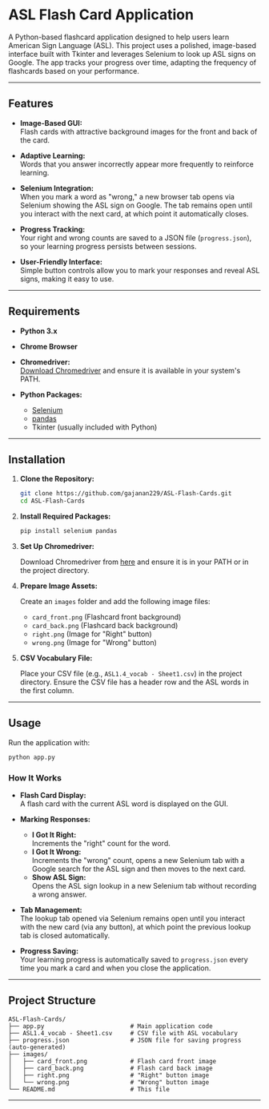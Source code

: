 # ASL Flash Card Application
A Python-based flashcard application designed to help users learn American Sign Language (ASL). This project uses a polished, image-based interface built with Tkinter and leverages Selenium to look up ASL signs on Google. The app tracks your progress over time, adapting the frequency of flashcards based on your performance.

---

## Features

- **Image-Based GUI:**  
  Flash cards with attractive background images for the front and back of the card.

- **Adaptive Learning:**  
  Words that you answer incorrectly appear more frequently to reinforce learning.

- **Selenium Integration:**  
  When you mark a word as "wrong," a new browser tab opens via Selenium showing the ASL sign on Google. The tab remains open until you interact with the next card, at which point it automatically closes.

- **Progress Tracking:**  
  Your right and wrong counts are saved to a JSON file (`progress.json`), so your learning progress persists between sessions.

- **User-Friendly Interface:**  
  Simple button controls allow you to mark your responses and reveal ASL signs, making it easy to use.

---

## Requirements

- **Python 3.x**
- **Chrome Browser**
- **Chromedriver:**  
  [Download Chromedriver](https://chromedriver.chromium.org/downloads) and ensure it is available in your system's PATH.

- **Python Packages:**
  - [Selenium](https://pypi.org/project/selenium/)
  - [pandas](https://pypi.org/project/pandas/)
  - Tkinter (usually included with Python)

---

## Installation

1. **Clone the Repository:**

   ```bash
   git clone https://github.com/gajanan229/ASL-Flash-Cards.git
   cd ASL-Flash-Cards
   ```

2. **Install Required Packages:**

   ```bash
   pip install selenium pandas
   ```

3. **Set Up Chromedriver:**

   Download Chromedriver from [here](https://chromedriver.chromium.org/downloads) and ensure it is in your PATH or in the project directory.

4. **Prepare Image Assets:**

   Create an `images` folder and add the following image files:
   - `card_front.png` (Flashcard front background)
   - `card_back.png` (Flashcard back background)
   - `right.png` (Image for "Right" button)
   - `wrong.png` (Image for "Wrong" button)

5. **CSV Vocabulary File:**

   Place your CSV file (e.g., `ASL1.4_vocab - Sheet1.csv`) in the project directory. Ensure the CSV file has a header row and the ASL words in the first column.

---

## Usage

Run the application with:

```bash
python app.py
```

### How It Works

- **Flash Card Display:**  
  A flash card with the current ASL word is displayed on the GUI.

- **Marking Responses:**
  - **I Got It Right:**  
    Increments the "right" count for the word.
  - **I Got It Wrong:**  
    Increments the "wrong" count, opens a new Selenium tab with a Google search for the ASL sign and then moves to the next card.
  - **Show ASL Sign:**  
    Opens the ASL sign lookup in a new Selenium tab without recording a wrong answer.

- **Tab Management:**  
  The lookup tab opened via Selenium remains open until you interact with the new card (via any button), at which point the previous lookup tab is closed automatically.

- **Progress Saving:**  
  Your learning progress is automatically saved to `progress.json` every time you mark a card and when you close the application.

---

## Project Structure

```
ASL-Flash-Cards/
├── app.py                        # Main application code
├── ASL1.4_vocab - Sheet1.csv     # CSV file with ASL vocabulary
├── progress.json                 # JSON file for saving progress (auto-generated)
├── images/
│   ├── card_front.png            # Flash card front image
│   ├── card_back.png             # Flash card back image
│   ├── right.png                 # "Right" button image
│   └── wrong.png                 # "Wrong" button image
└── README.md                     # This file
```

---
